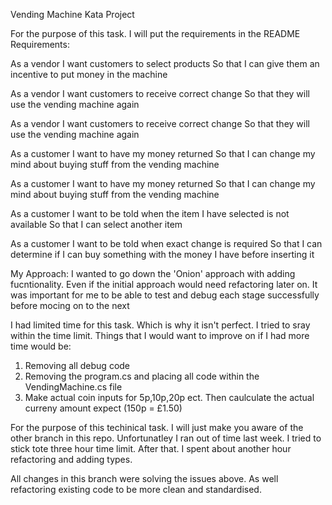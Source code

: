 Vending Machine Kata Project 

For the purpose of this task. I will put the requirements in the README
Requirements: 

As a vendor
I want customers to select products
So that I can give them an incentive to put money in the machine

As a vendor
I want customers to receive correct change
So that they will use the vending machine again

As a vendor
I want customers to receive correct change
So that they will use the vending machine again

As a customer
I want to have my money returned
So that I can change my mind about buying stuff from the vending machine

As a customer
I want to have my money returned
So that I can change my mind about buying stuff from the vending machine

As a customer
I want to be told when the item I have selected is not available
So that I can select another item

As a customer
I want to be told when exact change is required
So that I can determine if I can buy something with the money I have before inserting it

My Approach: 
I wanted to go down the 'Onion' approach with adding fucntionality. Even if the initial approach would need refactoring later on. 
It was important for me to be able to test and debug each stage successfully before mocing on to the next 


I had limited time for this task. Which is why it isn't perfect. I tried to sray within the time limit.
Things that I would want to improve on if I had more time would be: 
1) Removing all debug code 
2) Removing the program.cs and placing all code within the VendingMachine.cs file 
3) Make actual coin inputs for 5p,10p,20p ect. Then caulculate the actual curreny amount expect (150p = £1.50)



For the purpose of this techinical task. I will just make you aware of the other branch in this repo. Unfortunatley I ran out of time last week. I tried to stick tote three hour time limit. After  that. I spent about another hour refactoring and adding types. 

 All changes in this branch were solving the issues above. As well refactoring existing code to be more clean and standardised. 

